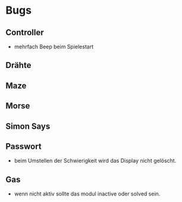 # Bugs

## Controller

- mehrfach Beep beim Spielestart

## Drähte

## Maze

## Morse

## Simon Says

## Passwort
- beim Umstellen der Schwierigkeit wird das Display nicht gelöscht.

## Gas

- wenn nicht aktiv sollte das modul inactive oder solved sein.

